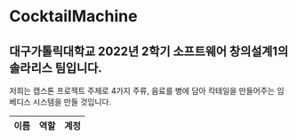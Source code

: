# CocktailMachine
## 대구가톨릭대학교 2022년 2학기 소프트웨어 창의설계1의 솔라리스 팀입니다.

저희는 캡스톤 프로젝트 주제로 4가지 주류, 음료를 병에 담아 칵테일을 만들어주는 임베디스 시스템을 만들 것입니다.


|이름|역할|계정|
|--------------|---------------|----------------|
